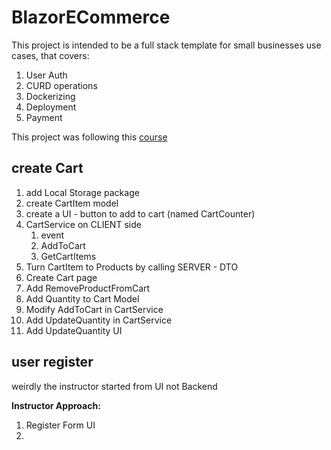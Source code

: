 # BlazorECommerce

This project is intended to be a full stack template for small businesses use cases,
that covers:

1. User Auth
2. CURD operations
3. Dockerizing
4. Deployment
5. Payment

This project was following this [course](https://www.udemy.com/course/blazor-ecommerce/)

## create Cart

1. add Local Storage package
2. create CartItem model
3. create a UI - button to add to cart (named CartCounter)
4. CartService on CLIENT side 
   1. event
   2. AddToCart
   3. GetCartItems
5. Turn CartItem to Products by calling SERVER - DTO
6. Create Cart page
7. Add RemoveProductFromCart
8. Add Quantity to Cart Model
9. Modify AddToCart in CartService
10. Add UpdateQuantity in CartService
11. Add UpdateQuantity UI


## user register

weirdly the instructor started from UI not Backend

**Instructor Approach:**

1. Register Form UI
2. 

